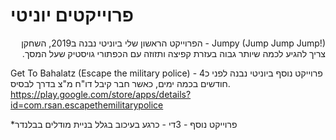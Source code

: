 # פרוייקטים יוניטי

<p dir='rtl' align='right'>
Jumpy (Jump Jump Jump!) - הפרוייקט הראשון שלי ביוניטי
נבנה ב2019, השחקן צריך להגיע לכמה שיותר גבוה בעזרת קפיצה ותזוזה עם הכפתורי גויסטיק שעל המסך.

Get To Bahalatz (Escape the military police) - פרוייקט נוסף ביוניטי
נבנה לפני כ4 חודשים בכמה ימים, כאשר חבר קיבל דו"ח מ"צ בדרך לבסיס.
https://play.google.com/store/apps/details?id=com.rsan.escapethemilitarypolice

*פרוייקט נוסף - 3די - כרגע בעיכוב בגלל בניית מודלים בבלנדר
</p>
